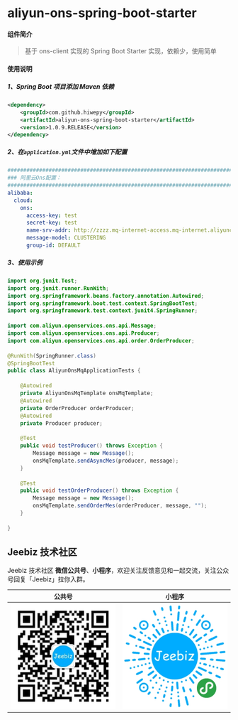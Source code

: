# aliyun-ons-spring-boot-starter

#### 组件简介

 > 基于 ons-client 实现的 Spring Boot Starter 实现，依赖少，使用简单

#### 使用说明

##### 1、Spring Boot 项目添加 Maven 依赖

``` xml
<dependency>
	<groupId>com.github.hiwepy</groupId>
	<artifactId>aliyun-ons-spring-boot-starter</artifactId>
	<version>1.0.9.RELEASE</version>
</dependency>
```

##### 2、在`application.yml`文件中增加如下配置

```yaml
#################################################################################################
### 阿里云Ons配置：
#################################################################################################
alibaba:
  cloud:
    ons:
      access-key: test
      secret-key: test
      name-srv-addr: http://zzzz.mq-internet-access.mq-internet.aliyuncs.com
      message-model: CLUSTERING    
      group-id: DEFAULT
```

##### 3、使用示例

```java
import org.junit.Test;
import org.junit.runner.RunWith;
import org.springframework.beans.factory.annotation.Autowired;
import org.springframework.boot.test.context.SpringBootTest;
import org.springframework.test.context.junit4.SpringRunner;

import com.aliyun.openservices.ons.api.Message;
import com.aliyun.openservices.ons.api.Producer;
import com.aliyun.openservices.ons.api.order.OrderProducer;

@RunWith(SpringRunner.class)
@SpringBootTest
public class AliyunOnsMqApplicationTests {

	@Autowired
	private AliyunOnsMqTemplate onsMqTemplate;
	@Autowired
	private OrderProducer orderProducer;
	@Autowired
	private Producer producer;
	
    @Test
    public void testProducer() throws Exception {
    	Message message = new Message();
    	onsMqTemplate.sendAsyncMes(producer, message);
    }
    
    @Test
    public void testOrderProducer() throws Exception {
    	Message message = new Message();
    	onsMqTemplate.sendOrderMes(orderProducer, message, "");
    }

}

```

## Jeebiz 技术社区

Jeebiz 技术社区 **微信公共号**、**小程序**，欢迎关注反馈意见和一起交流，关注公众号回复「Jeebiz」拉你入群。

|公共号|小程序|
|---|---|
| ![](https://raw.githubusercontent.com/hiwepy/static/main/images/qrcode_for_gh_1d965ea2dfd1_344.jpg)| ![](https://raw.githubusercontent.com/hiwepy/static/main/images/gh_09d7d00da63e_344.jpg)|